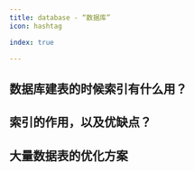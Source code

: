 ```yaml
---
title: database - “数据库”
icon: hashtag

index: true

---
```


<!-- more -->

## 数据库建表的时候索引有什么用？

## 索引的作用，以及优缺点？

## 大量数据表的优化方案
